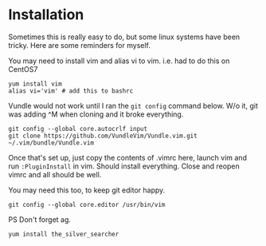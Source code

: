 Installation
=======

Sometimes this is really easy to do, but some linux systems have been tricky.  Here are some reminders for myself.

You may need to install vim and alias vi to vim.  i.e. had to do this on CentOS7

```
yum install vim
alias vi='vim' # add this to bashrc
```

Vundle would not work until I ran the `git config` command below. W/o it, git was adding ^M when cloning and it broke everything.

```
git config --global core.autocrlf input
git clone https://github.com/VundleVim/Vundle.vim.git ~/.vim/bundle/Vundle.vim

```

Once that's set up, just copy the contents of .vimrc here, launch vim and run `:PluginInstall` in vim.  Should install everything.  Close and reopen vimrc and all should be well.

You may need this too, to keep git editor happy.

```
git config --global core.editor /usr/bin/vim
```

PS Don't forget ag.

```
yum install the_silver_searcher
```
